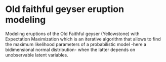 # Old faithful geyser eruption modeling

Modeling eruptions of the Old Faithful geyser (Yellowstone) with Expectation Maximization which is an iterative algorithm that allows to find the maximum likelihood parameters of a probabilistic model -here a bidimensional normal distribution-  when the latter depends on unobservable latent variables.

